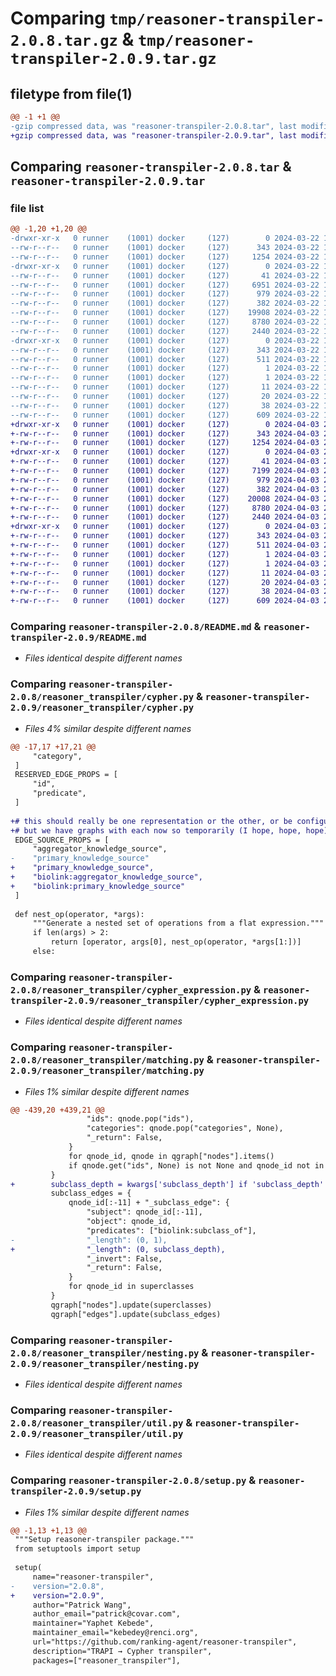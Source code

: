 # Comparing `tmp/reasoner-transpiler-2.0.8.tar.gz` & `tmp/reasoner-transpiler-2.0.9.tar.gz`

## filetype from file(1)

```diff
@@ -1 +1 @@
-gzip compressed data, was "reasoner-transpiler-2.0.8.tar", last modified: Fri Mar 22 18:59:06 2024, max compression
+gzip compressed data, was "reasoner-transpiler-2.0.9.tar", last modified: Wed Apr  3 20:22:42 2024, max compression
```

## Comparing `reasoner-transpiler-2.0.8.tar` & `reasoner-transpiler-2.0.9.tar`

### file list

```diff
@@ -1,20 +1,20 @@
-drwxr-xr-x   0 runner    (1001) docker     (127)        0 2024-03-22 18:59:06.497718 reasoner-transpiler-2.0.8/
--rw-r--r--   0 runner    (1001) docker     (127)      343 2024-03-22 18:59:06.497718 reasoner-transpiler-2.0.8/PKG-INFO
--rw-r--r--   0 runner    (1001) docker     (127)     1254 2024-03-22 18:59:04.000000 reasoner-transpiler-2.0.8/README.md
-drwxr-xr-x   0 runner    (1001) docker     (127)        0 2024-03-22 18:59:06.493718 reasoner-transpiler-2.0.8/reasoner_transpiler/
--rw-r--r--   0 runner    (1001) docker     (127)       41 2024-03-22 18:59:04.000000 reasoner-transpiler-2.0.8/reasoner_transpiler/attribute_types.json
--rw-r--r--   0 runner    (1001) docker     (127)     6951 2024-03-22 18:59:04.000000 reasoner-transpiler-2.0.8/reasoner_transpiler/cypher.py
--rw-r--r--   0 runner    (1001) docker     (127)      979 2024-03-22 18:59:04.000000 reasoner-transpiler-2.0.8/reasoner_transpiler/cypher_expression.py
--rw-r--r--   0 runner    (1001) docker     (127)      382 2024-03-22 18:59:04.000000 reasoner-transpiler-2.0.8/reasoner_transpiler/exceptions.py
--rw-r--r--   0 runner    (1001) docker     (127)    19908 2024-03-22 18:59:04.000000 reasoner-transpiler-2.0.8/reasoner_transpiler/matching.py
--rw-r--r--   0 runner    (1001) docker     (127)     8780 2024-03-22 18:59:04.000000 reasoner-transpiler-2.0.8/reasoner_transpiler/nesting.py
--rw-r--r--   0 runner    (1001) docker     (127)     2440 2024-03-22 18:59:04.000000 reasoner-transpiler-2.0.8/reasoner_transpiler/util.py
-drwxr-xr-x   0 runner    (1001) docker     (127)        0 2024-03-22 18:59:06.497718 reasoner-transpiler-2.0.8/reasoner_transpiler.egg-info/
--rw-r--r--   0 runner    (1001) docker     (127)      343 2024-03-22 18:59:06.000000 reasoner-transpiler-2.0.8/reasoner_transpiler.egg-info/PKG-INFO
--rw-r--r--   0 runner    (1001) docker     (127)      511 2024-03-22 18:59:06.000000 reasoner-transpiler-2.0.8/reasoner_transpiler.egg-info/SOURCES.txt
--rw-r--r--   0 runner    (1001) docker     (127)        1 2024-03-22 18:59:06.000000 reasoner-transpiler-2.0.8/reasoner_transpiler.egg-info/dependency_links.txt
--rw-r--r--   0 runner    (1001) docker     (127)        1 2024-03-22 18:59:06.000000 reasoner-transpiler-2.0.8/reasoner_transpiler.egg-info/not-zip-safe
--rw-r--r--   0 runner    (1001) docker     (127)       11 2024-03-22 18:59:06.000000 reasoner-transpiler-2.0.8/reasoner_transpiler.egg-info/requires.txt
--rw-r--r--   0 runner    (1001) docker     (127)       20 2024-03-22 18:59:06.000000 reasoner-transpiler-2.0.8/reasoner_transpiler.egg-info/top_level.txt
--rw-r--r--   0 runner    (1001) docker     (127)       38 2024-03-22 18:59:06.497718 reasoner-transpiler-2.0.8/setup.cfg
--rw-r--r--   0 runner    (1001) docker     (127)      609 2024-03-22 18:59:04.000000 reasoner-transpiler-2.0.8/setup.py
+drwxr-xr-x   0 runner    (1001) docker     (127)        0 2024-04-03 20:22:42.200646 reasoner-transpiler-2.0.9/
+-rw-r--r--   0 runner    (1001) docker     (127)      343 2024-04-03 20:22:42.200646 reasoner-transpiler-2.0.9/PKG-INFO
+-rw-r--r--   0 runner    (1001) docker     (127)     1254 2024-04-03 20:22:38.000000 reasoner-transpiler-2.0.9/README.md
+drwxr-xr-x   0 runner    (1001) docker     (127)        0 2024-04-03 20:22:42.200646 reasoner-transpiler-2.0.9/reasoner_transpiler/
+-rw-r--r--   0 runner    (1001) docker     (127)       41 2024-04-03 20:22:38.000000 reasoner-transpiler-2.0.9/reasoner_transpiler/attribute_types.json
+-rw-r--r--   0 runner    (1001) docker     (127)     7199 2024-04-03 20:22:38.000000 reasoner-transpiler-2.0.9/reasoner_transpiler/cypher.py
+-rw-r--r--   0 runner    (1001) docker     (127)      979 2024-04-03 20:22:38.000000 reasoner-transpiler-2.0.9/reasoner_transpiler/cypher_expression.py
+-rw-r--r--   0 runner    (1001) docker     (127)      382 2024-04-03 20:22:38.000000 reasoner-transpiler-2.0.9/reasoner_transpiler/exceptions.py
+-rw-r--r--   0 runner    (1001) docker     (127)    20008 2024-04-03 20:22:38.000000 reasoner-transpiler-2.0.9/reasoner_transpiler/matching.py
+-rw-r--r--   0 runner    (1001) docker     (127)     8780 2024-04-03 20:22:38.000000 reasoner-transpiler-2.0.9/reasoner_transpiler/nesting.py
+-rw-r--r--   0 runner    (1001) docker     (127)     2440 2024-04-03 20:22:38.000000 reasoner-transpiler-2.0.9/reasoner_transpiler/util.py
+drwxr-xr-x   0 runner    (1001) docker     (127)        0 2024-04-03 20:22:42.200646 reasoner-transpiler-2.0.9/reasoner_transpiler.egg-info/
+-rw-r--r--   0 runner    (1001) docker     (127)      343 2024-04-03 20:22:42.000000 reasoner-transpiler-2.0.9/reasoner_transpiler.egg-info/PKG-INFO
+-rw-r--r--   0 runner    (1001) docker     (127)      511 2024-04-03 20:22:42.000000 reasoner-transpiler-2.0.9/reasoner_transpiler.egg-info/SOURCES.txt
+-rw-r--r--   0 runner    (1001) docker     (127)        1 2024-04-03 20:22:42.000000 reasoner-transpiler-2.0.9/reasoner_transpiler.egg-info/dependency_links.txt
+-rw-r--r--   0 runner    (1001) docker     (127)        1 2024-04-03 20:22:42.000000 reasoner-transpiler-2.0.9/reasoner_transpiler.egg-info/not-zip-safe
+-rw-r--r--   0 runner    (1001) docker     (127)       11 2024-04-03 20:22:42.000000 reasoner-transpiler-2.0.9/reasoner_transpiler.egg-info/requires.txt
+-rw-r--r--   0 runner    (1001) docker     (127)       20 2024-04-03 20:22:42.000000 reasoner-transpiler-2.0.9/reasoner_transpiler.egg-info/top_level.txt
+-rw-r--r--   0 runner    (1001) docker     (127)       38 2024-04-03 20:22:42.200646 reasoner-transpiler-2.0.9/setup.cfg
+-rw-r--r--   0 runner    (1001) docker     (127)      609 2024-04-03 20:22:38.000000 reasoner-transpiler-2.0.9/setup.py
```

### Comparing `reasoner-transpiler-2.0.8/README.md` & `reasoner-transpiler-2.0.9/README.md`

 * *Files identical despite different names*

### Comparing `reasoner-transpiler-2.0.8/reasoner_transpiler/cypher.py` & `reasoner-transpiler-2.0.9/reasoner_transpiler/cypher.py`

 * *Files 4% similar despite different names*

```diff
@@ -17,17 +17,21 @@
     "category",
 ]
 RESERVED_EDGE_PROPS = [
     "id",
     "predicate",
 ]
 
+# this should really be one representation or the other, or be configurable,
+# but we have graphs with each now so temporarily (I hope, hope, hope) looking for both
 EDGE_SOURCE_PROPS = [
     "aggregator_knowledge_source",
-    "primary_knowledge_source"
+    "primary_knowledge_source",
+    "biolink:aggregator_knowledge_source",
+    "biolink:primary_knowledge_source"
 ]
 
 def nest_op(operator, *args):
     """Generate a nested set of operations from a flat expression."""
     if len(args) > 2:
         return [operator, args[0], nest_op(operator, *args[1:])]
     else:
```

### Comparing `reasoner-transpiler-2.0.8/reasoner_transpiler/cypher_expression.py` & `reasoner-transpiler-2.0.9/reasoner_transpiler/cypher_expression.py`

 * *Files identical despite different names*

### Comparing `reasoner-transpiler-2.0.8/reasoner_transpiler/matching.py` & `reasoner-transpiler-2.0.9/reasoner_transpiler/matching.py`

 * *Files 1% similar despite different names*

```diff
@@ -439,20 +439,21 @@
                 "ids": qnode.pop("ids"),
                 "categories": qnode.pop("categories", None),
                 "_return": False,
             }
             for qnode_id, qnode in qgraph["nodes"].items()
             if qnode.get("ids", None) is not None and qnode_id not in qnode_ids_with_hierarchy_edges
         }
+        subclass_depth = kwargs['subclass_depth'] if 'subclass_depth' in kwargs else 1
         subclass_edges = {
             qnode_id[:-11] + "_subclass_edge": {
                 "subject": qnode_id[:-11],
                 "object": qnode_id,
                 "predicates": ["biolink:subclass_of"],
-                "_length": (0, 1),
+                "_length": (0, subclass_depth),
                 "_invert": False,
                 "_return": False,
             }
             for qnode_id in superclasses
         }
         qgraph["nodes"].update(superclasses)
         qgraph["edges"].update(subclass_edges)
```

### Comparing `reasoner-transpiler-2.0.8/reasoner_transpiler/nesting.py` & `reasoner-transpiler-2.0.9/reasoner_transpiler/nesting.py`

 * *Files identical despite different names*

### Comparing `reasoner-transpiler-2.0.8/reasoner_transpiler/util.py` & `reasoner-transpiler-2.0.9/reasoner_transpiler/util.py`

 * *Files identical despite different names*

### Comparing `reasoner-transpiler-2.0.8/setup.py` & `reasoner-transpiler-2.0.9/setup.py`

 * *Files 1% similar despite different names*

```diff
@@ -1,13 +1,13 @@
 """Setup reasoner-transpiler package."""
 from setuptools import setup
 
 setup(
     name="reasoner-transpiler",
-    version="2.0.8",
+    version="2.0.9",
     author="Patrick Wang",
     author_email="patrick@covar.com",
     maintainer="Yaphet Kebede",
     maintainer_email="kebedey@renci.org",
     url="https://github.com/ranking-agent/reasoner-transpiler",
     description="TRAPI → Cypher transpiler",
     packages=["reasoner_transpiler"],
```

